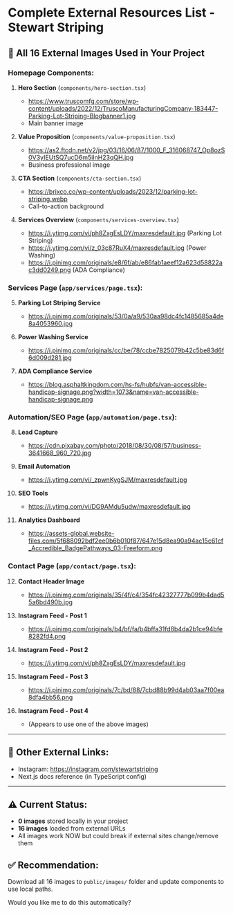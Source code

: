 # Complete External Resources List - Stewart Striping

## 📸 All 16 External Images Used in Your Project

### Homepage Components:

1. **Hero Section** (`components/hero-section.tsx`)
   - https://www.truscomfg.com/store/wp-content/uploads/2022/12/TruscoManufacturingCompany-183447-Parking-Lot-Striping-Blogbanner1.jpg
   - Main banner image

2. **Value Proposition** (`components/value-proposition.tsx`)
   - https://as2.ftcdn.net/v2/jpg/03/16/06/87/1000_F_316068747_Op8ozS0V3yIEUtSQ7ucD6m5iInH23qQH.jpg
   - Business professional image

3. **CTA Section** (`components/cta-section.tsx`)
   - https://brixco.co/wp-content/uploads/2023/12/parking-lot-striping.webp
   - Call-to-action background

4. **Services Overview** (`components/services-overview.tsx`)
   - https://i.ytimg.com/vi/ph8ZxgEsLDY/maxresdefault.jpg (Parking Lot Striping)
   - https://i.ytimg.com/vi/z_03c87RuX4/maxresdefault.jpg (Power Washing)
   - https://i.pinimg.com/originals/e8/6f/ab/e86fab1aeef12a623d58822ac3dd0249.png (ADA Compliance)

### Services Page (`app/services/page.tsx`):

5. **Parking Lot Striping Service**
   - https://i.pinimg.com/originals/53/0a/a9/530aa98dc4fc1485685a4de8a4053960.jpg

6. **Power Washing Service**
   - https://i.pinimg.com/originals/cc/be/78/ccbe7825079b42c5be83d6f6d009d281.jpg

7. **ADA Compliance Service**
   - https://blog.asphaltkingdom.com/hs-fs/hubfs/van-accessible-handicap-signage.png?width=1073&name=van-accessible-handicap-signage.png

### Automation/SEO Page (`app/automation/page.tsx`):

8. **Lead Capture**
   - https://cdn.pixabay.com/photo/2018/08/30/08/57/business-3641668_960_720.jpg

9. **Email Automation**
   - https://i.ytimg.com/vi/_zpwnKygSJM/maxresdefault.jpg

10. **SEO Tools**
    - https://i.ytimg.com/vi/DG9AMdu5udw/maxresdefault.jpg

11. **Analytics Dashboard**
    - https://assets-global.website-files.com/5f688092bdf2ee0b6b010f87/647e15d8ea90a94ac15c61cf_Accredible_BadgePathways_03-Freeform.png

### Contact Page (`app/contact/page.tsx`):

12. **Contact Header Image**
    - https://i.pinimg.com/originals/35/4f/c4/354fc42327777b099b4dad55a6bd490b.jpg

13. **Instagram Feed - Post 1**
    - https://i.pinimg.com/originals/b4/bf/fa/b4bffa31fd8b4da2b1ce94bfe8282fd4.png

14. **Instagram Feed - Post 2**
    - https://i.ytimg.com/vi/ph8ZxgEsLDY/maxresdefault.jpg

15. **Instagram Feed - Post 3**
    - https://i.pinimg.com/originals/7c/bd/88/7cbd88b99d4ab03aa7f00ea8dfa4bb56.png

16. **Instagram Feed - Post 4**
    - (Appears to use one of the above images)

---

## 🔗 Other External Links:
- Instagram: https://instagram.com/stewartstriping
- Next.js docs reference (in TypeScript config)

---

## ⚠️ Current Status:
- **0 images** stored locally in your project
- **16 images** loaded from external URLs
- All images work NOW but could break if external sites change/remove them

## ✅ Recommendation:
Download all 16 images to `public/images/` folder and update components to use local paths.

Would you like me to do this automatically?
